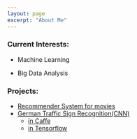 ```yaml
---
layout: page
excerpt: "About Me"
---       
```



### Current Interests:  


- Machine Learning

- Big Data Analysis 

### Projects:  
- [Recommender System for movies](https://san-wang.github.io/blog/Movie_Recommender/)   
- [German Traffic Sign Recognition(CNN)](https://san-wang.github.io/blog/GTSRB_Caffe/)  
  - [in Caffe](https://san-wang.github.io/blog/GTSRB_Caffe/)  
  - [in Tensorflow](https://san-wang.github.io/blog/GTSRB_Tensorflow/)  

